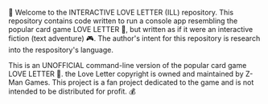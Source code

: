 💖 Welcome to the INTERACTIVE LOVE LETTER (ILL) repository. This repository contains code written to run a console app resembling the popular card game LOVE LETTER 💌, but written as if it were an interactive fiction (text adventure) 🎮. The author's intent for this repository is research into the respository's language.

This is an UNOFFICIAL command-line version of the popular card game LOVE LETTER 💌. the Love Letter copyright is owned and maintained by Z-Man Games. This project is a fan project dedicated to the game and is not intended to be distributed for profit. 💰
